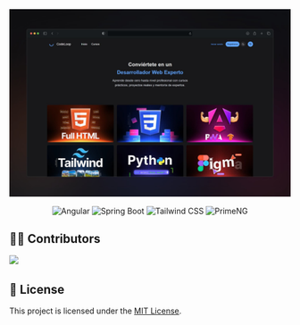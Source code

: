 <div align="center">
  <a href="#">
    <img src="./assets/readme.jpg" alt="Preview">
  </a>
  <p></p>
</div>

<div align="center">

![Angular](https://img.shields.io/badge/Angular-0F0F11?style=flat&logo=angular&logoColor=white)
![Spring Boot](https://img.shields.io/badge/Spring%20Boot-6DB33F?style=flat&logo=springboot&logoColor=white)
![Tailwind CSS](https://img.shields.io/badge/Tailwind%20CSS-06B6D4?logo=tailwindcss&logoColor=white&style=flat)
![PrimeNG](https://img.shields.io/badge/PrimeNG-DD0031?style=flat&logo=primefaces&logoColor=white)

</div>

## 🧑‍💻 Contributors

<a href="https://github.com/jaycodev/codeloop/graphs/contributors">
  <img src="https://contrib.rocks/image?repo=jaycodev/codeloop" />
</a>

## 📄 License

This project is licensed under the [MIT License](./LICENSE).

